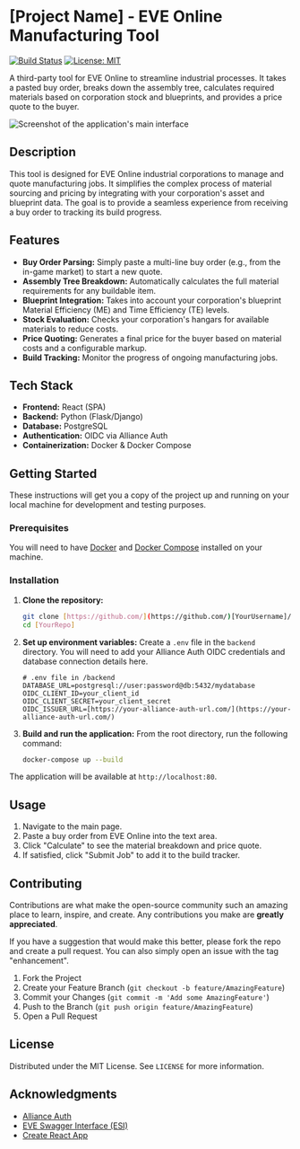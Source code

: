 # [Project Name] - EVE Online Manufacturing Tool

[![Build Status](https://img.shields.io/badge/build-passing-brightgreen)](https://github.com/3gods/3gods-indy-tool)
[![License: MIT](https://img.shields.io/badge/License-MIT-yellow.svg)](https://opensource.org/licenses/MIT)

A third-party tool for EVE Online to streamline industrial processes. It takes a pasted buy order, breaks down the assembly tree, calculates required materials based on corporation stock and blueprints, and provides a price quote to the buyer.

![Screenshot of the application's main interface](https://i.imgur.com/EiFqQRO.png)

## Description

This tool is designed for EVE Online industrial corporations to manage and quote manufacturing jobs. It simplifies the complex process of material sourcing and pricing by integrating with your corporation's asset and blueprint data. The goal is to provide a seamless experience from receiving a buy order to tracking its build progress.

## Features

-   **Buy Order Parsing:** Simply paste a multi-line buy order (e.g., from the in-game market) to start a new quote.
-   **Assembly Tree Breakdown:** Automatically calculates the full material requirements for any buildable item.
-   **Blueprint Integration:** Takes into account your corporation's blueprint Material Efficiency (ME) and Time Efficiency (TE) levels.
-   **Stock Evaluation:** Checks your corporation's hangars for available materials to reduce costs.
-   **Price Quoting:** Generates a final price for the buyer based on material costs and a configurable markup.
-   **Build Tracking:** Monitor the progress of ongoing manufacturing jobs.

## Tech Stack

-   **Frontend:** React (SPA)
-   **Backend:** Python (Flask/Django)
-   **Database:** PostgreSQL
-   **Authentication:** OIDC via Alliance Auth
-   **Containerization:** Docker & Docker Compose

## Getting Started

These instructions will get you a copy of the project up and running on your local machine for development and testing purposes.

### Prerequisites

You will need to have [Docker](https://www.docker.com/get-started) and [Docker Compose](https://docs.docker.com/compose/install/) installed on your machine.

### Installation

1.  **Clone the repository:**
    ```sh
    git clone [https://github.com/](https://github.com/)[YourUsername]/[YourRepo].git
    cd [YourRepo]
    ```

2.  **Set up environment variables:**
    Create a `.env` file in the `backend` directory. You will need to add your Alliance Auth OIDC credentials and database connection details here.
    ```env
    # .env file in /backend
    DATABASE_URL=postgresql://user:password@db:5432/mydatabase
    OIDC_CLIENT_ID=your_client_id
    OIDC_CLIENT_SECRET=your_client_secret
    OIDC_ISSUER_URL=[https://your-alliance-auth-url.com/](https://your-alliance-auth-url.com/)
    ```

3.  **Build and run the application:**
    From the root directory, run the following command:
    ```sh
    docker-compose up --build
    ```

The application will be available at `http://localhost:80`.

## Usage

1.  Navigate to the main page.
2.  Paste a buy order from EVE Online into the text area.
3.  Click "Calculate" to see the material breakdown and price quote.
4.  If satisfied, click "Submit Job" to add it to the build tracker.

## Contributing

Contributions are what make the open-source community such an amazing place to learn, inspire, and create. Any contributions you make are **greatly appreciated**.

If you have a suggestion that would make this better, please fork the repo and create a pull request. You can also simply open an issue with the tag "enhancement".

1.  Fork the Project
2.  Create your Feature Branch (`git checkout -b feature/AmazingFeature`)
3.  Commit your Changes (`git commit -m 'Add some AmazingFeature'`)
4.  Push to the Branch (`git push origin feature/AmazingFeature`)
5.  Open a Pull Request

## License

Distributed under the MIT License. See `LICENSE` for more information.

## Acknowledgments

-   [Alliance Auth](https://allianceauth.readthedocs.io/)
-   [EVE Swagger Interface (ESI)](https://esi.evetech.net/ui/)
-   [Create React App](https://github.com/facebook/create-react-app)
